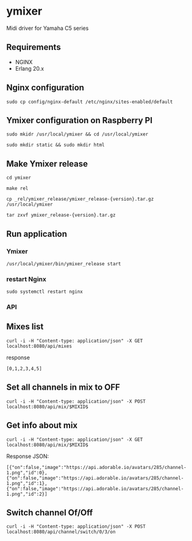 ymixer
======

Midi driver for Yamaha C5 series

## Requirements

* NGINX
* Erlang 20.x 


## Nginx configuration

`sudo cp config/nginx-default /etc/nginx/sites-enabled/default`

## Ymixer configuration on Raspberry PI

`sudo mkidr /usr/local/ymixer && cd /usr/local/ymixer`

`sudo mkdir static && sudo mkdir html`

## Make Ymixer release

`cd ymixer`

`make rel`

`cp _rel/ymixer_release/ymixer_release-{version}.tar.gz /usr/local/ymixer`

`tar zxvf ymixer_release-{version}.tar.gz`

## Run application

### Ymixer

`/usr/local/ymixer/bin/ymixer_release start`

### restart Nginx

`sudo systemctl restart nginx`


### API 

## Mixes list

`curl -i -H "Content-type: application/json" -X GET  localhost:8080/api/mixes`

response 

`[0,1,2,3,4,5]`

## Set all channels in mix to OFF

`curl -i -H "Content-type: application/json" -X POST  localhost:8080/api/mix/$MIXID$`

## Get info about mix

`curl -i -H "Content-type: application/json" -X GET  localhost:8080/api/mix/$MIXID$`

Response JSON: 

`[{"on":false,"image":"https://api.adorable.io/avatars/285/channel-1.png","id":0},
  {"on":false,"image":"https://api.adorable.io/avatars/285/channel-1.png","id":1},
  {"on":false,"image":"https://api.adorable.io/avatars/285/channel-1.png","id":2}]`

## Switch channel Of/Off

`curl -i -H "Content-type: application/json" -X POST  localhost:8080/api/channel/switch/0/3/on`
